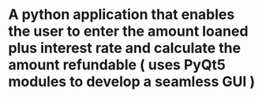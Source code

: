 # A python application that enables the user  to enter the  amount loaned plus interest rate and calculate the amount refundable ( uses  PyQt5 modules  to  develop a  seamless GUI )
 
 
